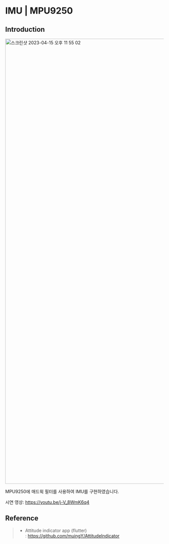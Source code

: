 # IMU | MPU9250

## Introduction

<img width="1415" alt="스크린샷 2023-04-15 오후 11 55 02" src="https://user-images.githubusercontent.com/26504096/235820668-ae9bfd33-0532-44c7-afc9-9d629847f134.png">

MPU9250에 매드윅 필터를 사용하여 IMU를 구현하였습니다.<br/>

시연 영상: https://youtu.be/j-V_8WmK6q4

## Reference
>- Attitude indicator app (flutter)  
>: https://github.com/muingY/AttitudeIndicator  